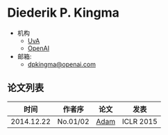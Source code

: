 # Diederik P. Kingma

- 机构
  - [UvA](../Institutions/UvA_荷兰阿姆斯特丹大学.md)
  - [OpenAI](../Institutions/OpenAI.md)
- 邮箱:
  - <dpkingma@openai.com>


## 论文列表

| 时间 | 作者序 | 论文 | 发表 |
|:-:|:-:|---|---|
| 2014.12.22 | No.01/02 | [Adam](../Modules/Optimizer/2014.12.22_Adam.md) | ICLR 2015 |